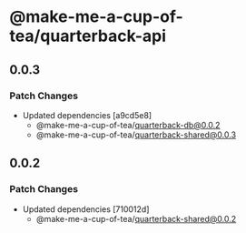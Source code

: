# @make-me-a-cup-of-tea/quarterback-api

## 0.0.3

### Patch Changes

- Updated dependencies [a9cd5e8]
  - @make-me-a-cup-of-tea/quarterback-db@0.0.2
  - @make-me-a-cup-of-tea/quarterback-shared@0.0.3

## 0.0.2

### Patch Changes

- Updated dependencies [710012d]
  - @make-me-a-cup-of-tea/quarterback-shared@0.0.2
